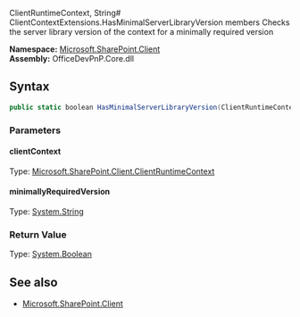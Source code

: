 ClientRuntimeContext, String# ClientContextExtensions.HasMinimalServerLibraryVersion members
Checks the server library version of the context for a minimally required version  

**Namespace:** [Microsoft.SharePoint.Client](Microsoft.SharePoint.Client.md)  
**Assembly:** OfficeDevPnP.Core.dll  
## Syntax
```C#
public static boolean HasMinimalServerLibraryVersion(ClientRuntimeContext, String)
```
### Parameters
#### clientContext
Type: [Microsoft.SharePoint.Client.ClientRuntimeContext](Microsoft.SharePoint.Client.ClientRuntimeContext.md) 
#### 
#### minimallyRequiredVersion
Type: [System.String](System.String.md) 
#### 
### Return Value
Type: [System.Boolean](System.Boolean.md)
## See also
- [Microsoft.SharePoint.Client](Microsoft.SharePoint.Client.md)
